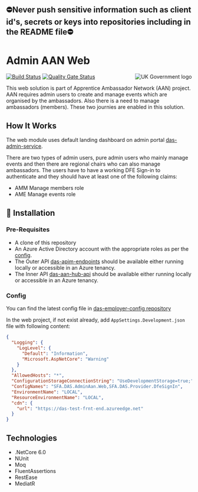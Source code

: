 ## ⛔Never push sensitive information such as client id's, secrets or keys into repositories including in the README file⛔

# Admin AAN Web

<img src="https://avatars.githubusercontent.com/u/9841374?s=200&v=4" align="right" alt="UK Government logo">

[![Build Status](https://dev.azure.com/sfa-gov-uk/Digital%20Apprenticeship%20Service/_apis/build/status/das-admin-aan-web?branchName=main)](https://dev.azure.com/sfa-gov-uk/Digital%20Apprenticeship%20Service/_build/latest?definitionId=3341&branchName=main)
[![Quality Gate Status](https://sonarcloud.io/api/project_badges/measure?project=SkillsFundingAgency_das-admin-aan-web&metric=alert_status)](https://sonarcloud.io/summary/new_code?id=SkillsFundingAgency_das-admin-aan-web)

This web solution is part of Apprentice Ambassador Network (AAN) project. AAN requires admin users to create and manage events which are organised by the ambassadors. Also there is a need to manage ambassadors (members). These two journies are enabled in this solution. 

## How It Works

The web module uses default landing dashboard on admin portal [das-admin-service](https://github.com/SkillsFundingAgency/das-admin-service). 

There are two types of admin users, pure admin users who mainly manage events and then there are regional chairs who can also manage ambassadors. The users have to have a working DFE Sign-in to authenticate and they should have at least one of the following claims: 
- AMM Manage members role
- AME Manage events role

## 🚀 Installation

### Pre-Requisites
* A clone of this repository
* An Azure Active Directory account with the appropriate roles as per the [config](https://github.com/SkillsFundingAgency/das-employer-config/blob/master/das-tools-servicebus-support/SFA.DAS.Tools.Servicebus.Support.json).
* The Outer API [das-apim-endpoints](https://github.com/SkillsFundingAgency/das-apim-endpoints/tree/master/src/AdminAan) should be available either running locally or accessible in an Azure tenancy.
* The Inner API [das-aan-hub-api](https://github.com/SkillsFundingAgency/das-aan-hub-api) should be available either running locally or accessible in an Azure tenancy.

### Config
You can find the latest config file in [das-employer-config repository](https://github.com/SkillsFundingAgency/das-employer-config/blob/master/das-admin-aan-web/SFA.DAS.AdminAan.Web.json)

In the web project, if not exist already, add `AppSettings.Development.json` file with following content:
```json
{
  "Logging": {
    "LogLevel": {
      "Default": "Information",
      "Microsoft.AspNetCore": "Warning"
    }
  },
  "AllowedHosts": "*",
  "ConfigurationStorageConnectionString": "UseDevelopmentStorage=true;",
  "ConfigNames": "SFA.DAS.AdminAan.Web,SFA.DAS.Provider.DfeSignIn",
  "EnvironmentName": "LOCAL",
  "ResourceEnvironmentName": "LOCAL",
  "cdn": {
    "url": "https://das-test-frnt-end.azureedge.net"
  }
} 
```

## Technologies
* .NetCore 6.0
* NUnit
* Moq
* FluentAssertions
* RestEase
* MediatR
